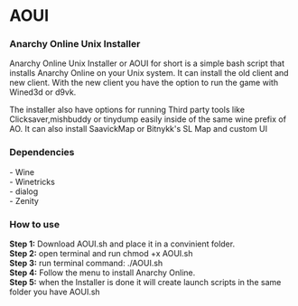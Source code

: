 # AOUI
<h3>Anarchy Online Unix Installer</h3>

Anarchy Online Unix Installer or AOUI for short is a simple bash script that installs Anarchy Online on your Unix system.
It can install the old client and new client. With the new client you have the option to run the game with Wined3d or d9vk.

The installer also have options for running Third party tools like Clicksaver,mishbuddy or tinydump easily inside of the same wine prefix of AO.
It can also install SaavickMap or Bitnykk's SL Map and custom UI

<h3>Dependencies</h3>
- Wine<br>
- Winetricks<br>
- dialog<br>
- Zenity


<h3>How to use</h3>
  <b>Step 1:</b> Download AOUI.sh and place it in a convinient folder.<br>
  <b>Step 2:</b> open terminal and run chmod +x AOUI.sh<br>
  <b>Step 3:</b> run terminal command: ./AOUI.sh<br>
  <b>Step 4:</b> Follow the menu to install Anarchy Online.<br>
  <b>Step 5:</b> when the Installer is done it will create launch scripts in the same folder you have AOUI.sh<br>
